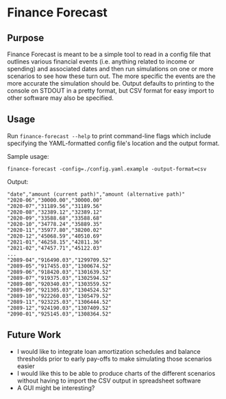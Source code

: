 # Finance Forecast

## Purpose

Finance Forecast is meant to be a simple tool to read in a config file that outlines various financial events (i.e. anything related to income or spending) and associated dates and then run simulations on one or more scenarios to see how these turn out. The more specific the events are the more accurate the simulation should be. Output defaults to printing to the console on STDOUT in a pretty format, but CSV format for easy import to other software may also be specified.

## Usage

Run `finance-forecast --help` to print command-line flags which include specifying the YAML-formatted config file's location and the output format.

Sample usage:

```
finance-forecast -config=./config.yaml.example -output-format=csv
```

Output:

```
"date","amount (current path)","amount (alternative path)"
"2020-06","30000.00","30000.00"
"2020-07","31189.56","31189.56"
"2020-08","32389.12","32389.12"
"2020-09","33588.68","33588.68"
"2020-10","34778.24","35889.35"
"2020-11","35977.80","38200.02"
"2020-12","45068.59","40510.69"
"2021-01","46258.15","42811.36"
"2021-02","47457.71","45122.03"
...
"2089-04","916490.03","1299709.52"
"2089-05","917455.03","1300674.52"
"2089-06","918420.03","1301639.52"
"2089-07","919375.03","1302594.52"
"2089-08","920340.03","1303559.52"
"2089-09","921305.03","1304524.52"
"2089-10","922260.03","1305479.52"
"2089-11","923225.03","1306444.52"
"2089-12","924190.03","1307409.52"
"2090-01","925145.03","1308364.52"
```

## Future Work

* I would like to integrate loan amortization schedules and balance thresholds prior to early pay-offs to make simulating those scenarios easier
* I would like this to be able to produce charts of the different scenarios without having to import the CSV output in spreadsheet software
* A GUI might be interesting?

